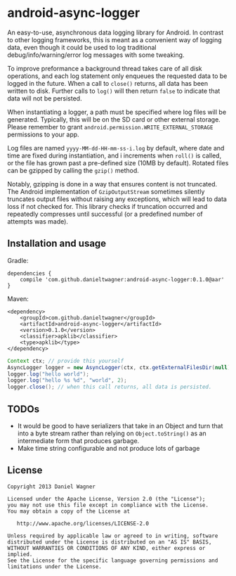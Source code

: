 android-async-logger
====================

An easy-to-use, asynchronous data logging library for Android. In contrast to other logging frameworks, this is meant as a convenient way of logging data, even though it could be used to log traditional debug/info/warning/error log messages with some tweaking.

To improve preformance a background thread takes care of all disk operations, and each log statement only enqueues the requested data to be logged in the future. When a call to `close()` returns, all data has been written to disk. Further calls to `log()` will then return `false` to indicate that data will not be persisted.

When instantiating a logger, a path must be specified where log files will be generated. Typically, this will be on the SD card or other external storage. Please remember to grant `android.permission.WRITE_EXTERNAL_STORAGE` permissions to your app.

Log files are named `yyyy-MM-dd-HH-mm-ss-i.log` by default, where date and time are fixed during instantiation, and i increments when `roll()` is called, or the file has grown past a pre-defined size (10MB by default). Rotated files can be gzipped by calling the `gzip()` method.

Notably, gzipping is done in a way that ensures content is not truncated. The Android implementation of `GzipOutputStream` sometimes silently truncates output files without raising any exceptions, which will lead to data loss if not checked for. This library checks if truncation occurred and repeatedly compresses until successful (or a predefined number of attempts was made).

## Installation and usage

Gradle:
```
dependencies {
    compile 'com.github.danieltwagner:android-async-logger:0.1.0@aar'
}
```

Maven:
```
<dependency>
    <groupId>com.github.danieltwagner</groupId>
    <artifactId>android-async-logger</artifactId>
    <version>0.1.0</version>
    <classifier>apklib</classifier>
    <type>apklib</type>
</dependency>
```

```java
Context ctx; // provide this yourself
AsyncLogger logger = new AsyncLogger(ctx, ctx.getExternalFilesDir(null));
logger.log("hello world");
logger.log("hello %s %d", "world", 2);
logger.close(); // when this call returns, all data is persisted.
```

## TODOs

- It would be good to have serializers that take in an Object and turn that into a byte stream rather than relying on `Object.toString()` as an intermediate form that produces garbage.
- Make time string configurable and not produce lots of garbage

## License

    Copyright 2013 Daniel Wagner

    Licensed under the Apache License, Version 2.0 (the "License");
    you may not use this file except in compliance with the License.
    You may obtain a copy of the License at

       http://www.apache.org/licenses/LICENSE-2.0

    Unless required by applicable law or agreed to in writing, software
    distributed under the License is distributed on an "AS IS" BASIS,
    WITHOUT WARRANTIES OR CONDITIONS OF ANY KIND, either express or implied.
    See the License for the specific language governing permissions and
    limitations under the License.
